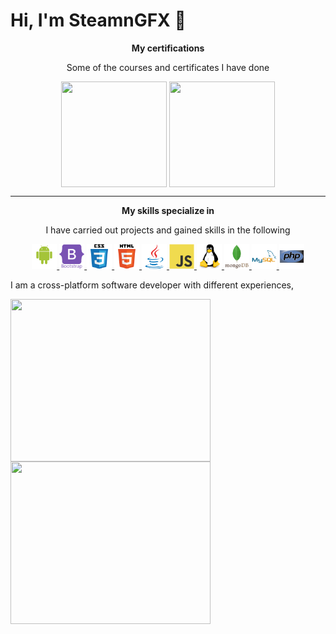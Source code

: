 <H1>Hi, I'm SteamnGFX 👋</H1>

<div>
   <p align="center"><b>My certifications</b></p>
   <p align="center">Some of the courses and certificates I have done</p>
   <p align="center"> 
      <img src='https://user-images.githubusercontent.com/51030210/188247567-252b0d4a-dd13-4306-b526-2e1076e6b7da.png' width="169" height="169" align="center">
      <img src='https://user-images.githubusercontent.com/51030210/188247577-43ab8be9-b52a-4c42-b701-45d53c4b8614.png' width="169" height="169" align="center">
   </p>
</div>
<hr>
   <p align='center'><b>My skills specialize in</b></p>
   <p align="center">I have carried out projects and gained skills in the following</p>
      <p align="center"> 
         <a href="https://developer.android.com" target="_blank" rel="noreferrer"> <img src="https://raw.githubusercontent.com/devicons/devicon/master/icons/android/android-original-wordmark.svg" alt="android" width="40" height="40"/> </a> 
   <a href="https://getbootstrap.com" target="_blank" rel="noreferrer"> <img src="https://raw.githubusercontent.com/devicons/devicon/master/icons/bootstrap/bootstrap-plain-wordmark.svg" alt="bootstrap" width="40" height="40"/> </a> 
   <a href="https://www.w3schools.com/css/" target="_blank" rel="noreferrer"> <img src="https://raw.githubusercontent.com/devicons/devicon/master/icons/css3/css3-original-wordmark.svg" alt="css3" width="40" height="40"/> </a> 
   <a href="https://www.w3.org/html/" target="_blank" rel="noreferrer"> <img src="https://raw.githubusercontent.com/devicons/devicon/master/icons/html5/html5-original-wordmark.svg" alt="html5" width="40" height="40"/> </a> 
   <a href="https://www.java.com" target="_blank" rel="noreferrer"> <img src="https://raw.githubusercontent.com/devicons/devicon/master/icons/java/java-original.svg" alt="java" width="40" height="40"/> </a> 
   <a href="https://developer.mozilla.org/en-US/docs/Web/JavaScript" target="_blank" rel="noreferrer"> <img src="https://raw.githubusercontent.com/devicons/devicon/master/icons/javascript/javascript-original.svg" alt="javascript" width="40" height="40"/> </a> 
   <a href="https://www.linux.org/" target="_blank" rel="noreferrer"> <img src="https://raw.githubusercontent.com/devicons/devicon/master/icons/linux/linux-original.svg" alt="linux" width="40" height="40"/> </a> 
   <a href="https://www.mongodb.com/" target="_blank" rel="noreferrer"> <img src="https://raw.githubusercontent.com/devicons/devicon/master/icons/mongodb/mongodb-original-wordmark.svg" alt="mongodb" width="40" height="40"/> </a> 
   <a href="https://www.mysql.com/" target="_blank" rel="noreferrer"> <img src="https://raw.githubusercontent.com/devicons/devicon/master/icons/mysql/mysql-original-wordmark.svg" alt="mysql" width="40" height="40"/> </a> 
   <a href="https://www.php.net" target="_blank" rel="noreferrer"> <img src="https://raw.githubusercontent.com/devicons/devicon/master/icons/php/php-original.svg" alt="php" width="40" height="40"/> </a> 
</p>

I am a cross-platform software developer with different experiences,

<a href="https://github.com/anuraghazra/github-readme-stats">
  <img align="center" src="https://github-readme-stats.vercel.app/api?username=SteamnGFX&show_icons=true&theme=tokyonight&locale=es" width="320" height="260" />
  <img align="center" src="https://github-readme-stats.vercel.app/api/top-langs/?username=SteamnGFX&locale=es" width="320" height="260" />
</a>
